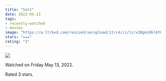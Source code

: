 ```yaml
---
title: "Salt"
date: 2022-05-13
tags:
- recently-watched
- movies
image: "https://a.ltrbxd.com/resized/sm/upload/it/c4/ci/lz/v2BgmcQkl6Y0rosbMJPlQNKx8H0-0-600-0-900-crop.jpg?v=6eaa8b52f2"
stars: "★★★"
rating: "3"
---
```


<div class="letterboxd-movie-data-content">
   <p><img src="https://a.ltrbxd.com/resized/sm/upload/it/c4/ci/lz/v2BgmcQkl6Y0rosbMJPlQNKx8H0-0-600-0-900-crop.jpg?v=6eaa8b52f2"/></p> <p>Watched on Friday May 13, 2022.</p> 
  <p>Rated 3 stars.<p>
  <div class="float-clear"></div>
</div>